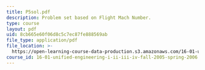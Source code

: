 ```yaml
---
title: P5sol.pdf
description: Problem set based on Flight Mach Number.
type: course
layout: pdf
uid: 8cb665e60f06d8c5c7ec87fe888569ab
file_type: application/pdf
file_location: >-
  https://open-learning-course-data-production.s3.amazonaws.com/16-01-unified-engineering-i-ii-iii-iv-fall-2005-spring-2006/8cb665e60f06d8c5c7ec87fe888569ab_P5sol.pdf
course_id: 16-01-unified-engineering-i-ii-iii-iv-fall-2005-spring-2006
---
```

